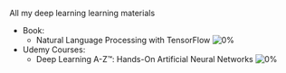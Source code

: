 All my deep learning learning materials
- Book:
    - Natural Language Processing with TensorFlow ![0%](http://progressed.io/bar/0)
- Udemy Courses:
    - Deep Learning A-Z™: Hands-On Artificial Neural Networks ![0%](http://progressed.io/bar/0)

